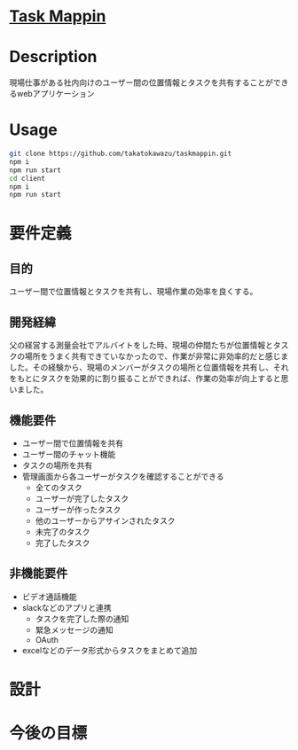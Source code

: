 # [Task Mappin](https://taskmappin-c2989267e49d.herokuapp.com)

# Description
<p>
現場仕事がある社内向けのユーザー間の位置情報とタスクを共有することができるwebアプリケーション
</p>

# Usage
```bash
git clone https://github.com/takatokawazu/taskmappin.git
npm i
npm run start
cd client
npm i
npm run start
```

# 要件定義
## 目的
ユーザー間で位置情報とタスクを共有し、現場作業の効率を良くする。

## 開発経緯
父の経営する測量会社でアルバイトをした時、現場の仲間たちが位置情報とタスクの場所をうまく共有できていなかったので、作業が非常に非効率的だと感じました。その経験から、現場のメンバーがタスクの場所と位置情報を共有し、それをもとにタスクを効果的に割り振ることができれば、作業の効率が向上すると思いました。

## 機能要件
- ユーザー間で位置情報を共有
- ユーザー間のチャット機能
- タスクの場所を共有
- 管理画面から各ユーザーがタスクを確認することができる
  - 全てのタスク
  - ユーザーが完了したタスク
  - ユーザーが作ったタスク
  - 他のユーザーからアサインされたタスク
  - 未完了のタスク
  - 完了したタスク

## 非機能要件
- ビデオ通話機能
- slackなどのアプリと連携
  - タスクを完了した際の通知
  - 緊急メッセージの通知
  - OAuth
- excelなどのデータ形式からタスクをまとめて追加

# 設計

# 今後の目標
